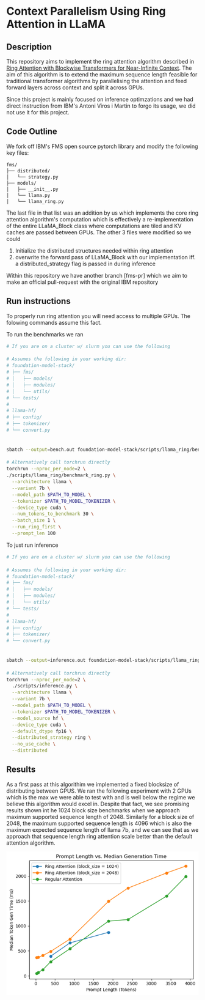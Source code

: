 # Context Parallelism Using Ring Attention in LLaMA

## Description

This repository aims to implement the ring attention algorithm described in [Ring Attention with Blockwise Transformers for Near-Infinite Context](https://arxiv.org/abs/2310.01889). The aim of this algorithm is to extend the maximum sequence length feasible for traditional transformer algorithms by parallelising the attention and feed forward layers across context and split it across GPUs.

Since this project is mainly focused on inference optimzations and we had direct instruction from IBM's Antoni Viros i Martin to forgo its usage, we did not use it for this project.

## Code Outline

We fork off IBM's FMS open source pytorch library and modify the following key files:
```
fms/
├── distributed/
│   └── strategy.py
├── models/
│   ├── __init__.py
│   └── llama.py
│   └── llama_ring.py

```

The last file in that list was an addition by us which implements the core ring attention algorithm's computation which is effectively a re-implementation of the entire LLaMA_Block class where computations are tiled and KV caches are passed between GPUs. The other 3 files were modified so we could 

1) Initialize the distributed structures needed within ring attention
2) overwrite the forward pass of LLaMA_Block with our implementation iff. a distributed_strategy flag is passed in during inference


Within this repository we have another branch [fms-pr] which we aim to make an official pull-request with the original IBM repository 
## Run instructions

To properly run ring attention you will need access to multiple GPUs. The folowing commands assume this fact.

To run the benchmarks we ran 
```bash
# If you are on a cluster w/ slurm you can use the following 

# Assumes the following in your working dir:
# foundation-model-stack/
# ├── fms/
# │   ├── models/
# │   ├── modules/
# │   └── utils/
# └── tests/
#
# llama-hf/
# ├── config/
# ├── tokenizer/
# └── convert.py


sbatch --output=bench.out foundation-model-stack/scripts/llama_ring/benchmark_ring.slurm

# Alternatively call torchrun directly
torchrun --nproc_per_node=2 \
./scripts/llama_ring/benchmark_ring.py \
  --architecture llama \
  --variant 7b \
  --model_path $PATH_TO_MODEL \
  --tokenizer $PATH_TO_MODEL_TOKENIZER \
  --device_type cuda \
  --num_tokens_to_benchmark 30 \
  --batch_size 1 \
  --run_ring_first \
  --prompt_len 100
```

To just run inference

```bash
# If you are on a cluster w/ slurm you can use the following 

# Assumes the following in your working dir:
# foundation-model-stack/
# ├── fms/
# │   ├── models/
# │   ├── modules/
# │   └── utils/
# └── tests/
#
# llama-hf/
# ├── config/
# ├── tokenizer/
# └── convert.py


sbatch --output=inference.out foundation-model-stack/scripts/llama_ring/run_inference.slurm

# Alternatively call torchrun directly
torchrun --nproc_per_node=2 \
  ./scripts/inference.py \
  --architecture llama \
  --variant 7b \
  --model_path $PATH_TO_MODEL \
  --tokenizer $PATH_TO_MODEL_TOKENIZER \
  --model_source hf \
  --device_type cuda \
  --default_dtype fp16 \
  --distributed_strategy ring \
  --no_use_cache \
  --distributed
```

## Results

As a first pass at this algorithim we implemented a fixed blocksize of distributing between GPUS. We ran the following experiment with 2 GPUs which is the max we were able to test with and is well below the regime we believe this algorithm would excel in. Despite that fact, we see promising results shown int he 1024 block size benchmarks when we approach maximum supported sequence length of 2048. Similarly for a block size of 2048, the maximum supported sequence length is 4096 which is also the maximum expected sequence length of llama 7b, and we can see that as we approach that sequence length ring attention scale better than the default attention algorithm.

![Token Latency](HPML_artifacts/inference_token_latency.png)

